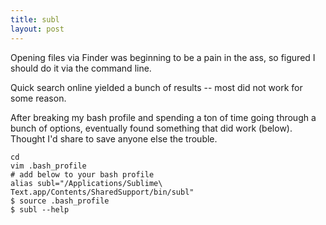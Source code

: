 ```yaml
---
title: subl
layout: post
---
```


Opening files via Finder was beginning to be a pain in the ass, so figured I should do it via the command line. 

Quick search online yielded a bunch of results -- most did not work for some reason. 

After breaking my bash profile and spending a ton of time going through a bunch of options, eventually found something that did work (below). Thought I'd share to save anyone else the trouble.

```
cd
vim .bash_profile
# add below to your bash profile
alias subl="/Applications/Sublime\ Text.app/Contents/SharedSupport/bin/subl"
$ source .bash_profile
$ subl --help
```



